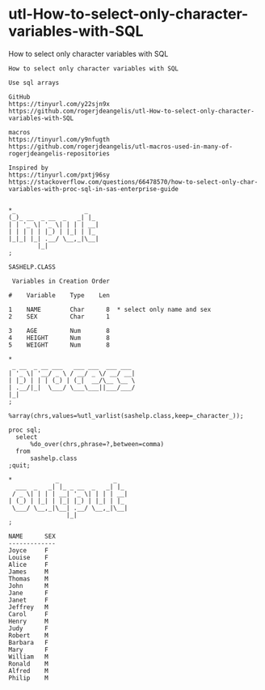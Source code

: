 # utl-How-to-select-only-character-variables-with-SQL
How to select only character variables with SQL

    How to select only character variables with SQL

    Use sql arrays

    GitHub
    https://tinyurl.com/y22sjn9x
    https://github.com/rogerjdeangelis/utl-How-to-select-only-character-variables-with-SQL

    macros
    https://tinyurl.com/y9nfugth
    https://github.com/rogerjdeangelis/utl-macros-used-in-many-of-rogerjdeangelis-repositories

    Inspired by
    https://tinyurl.com/pxtj96sy
    https://stackoverflow.com/questions/66478570/how-to-select-only-char-variables-with-proc-sql-in-sas-enterprise-guide


    *_                   _
    (_)_ __  _ __  _   _| |_
    | | '_ \| '_ \| | | | __|
    | | | | | |_) | |_| | |_
    |_|_| |_| .__/ \__,_|\__|
            |_|
    ;

    SASHELP.CLASS

     Variables in Creation Order

    #    Variable    Type    Len

    1    NAME        Char      8  * select only name and sex
    2    SEX         Char      1

    3    AGE         Num       8
    4    HEIGHT      Num       8
    5    WEIGHT      Num       8

    *
     _ __  _ __ ___   ___ ___  ___ ___
    | '_ \| '__/ _ \ / __/ _ \/ __/ __|
    | |_) | | | (_) | (_|  __/\__ \__ \
    | .__/|_|  \___/ \___\___||___/___/
    |_|
    ;

    %array(chrs,values=%utl_varlist(sashelp.class,keep=_character_));

    proc sql;
      select
          %do_over(chrs,phrase=?,between=comma)
      from
          sashelp.class
    ;quit;

    *            _               _
      ___  _   _| |_ _ __  _   _| |_
     / _ \| | | | __| '_ \| | | | __|
    | (_) | |_| | |_| |_) | |_| | |_
     \___/ \__,_|\__| .__/ \__,_|\__|
                    |_|
    ;

    NAME      SEX
    -------------
    Joyce     F
    Louise    F
    Alice     F
    James     M
    Thomas    M
    John      M
    Jane      F
    Janet     F
    Jeffrey   M
    Carol     F
    Henry     M
    Judy      F
    Robert    M
    Barbara   F
    Mary      F
    William   M
    Ronald    M
    Alfred    M
    Philip    M


